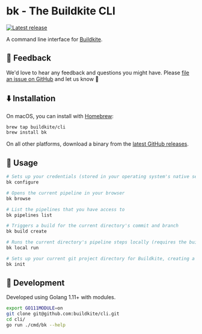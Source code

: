 # bk - The Buildkite CLI

[![Latest release](https://img.shields.io/github/release/buildkite/cli.svg)](https://github.com/buildkite/cli/releases/latest)

A command line interface for [Buildkite](https://buildkite.com/).

## 💬 Feedback

We'd love to hear any feedback and questions you might have. Please [file an issue on GitHub](https://github.com/buildkite/cli/issues) and let us know 💖

## ⬇️ Installation

On macOS, you can install with [Homebrew](https://brew.sh):

```bash
brew tap buildkite/cli
brew install bk
````

On all other platforms, download a binary from the [latest GitHub releases](https://github.com/buildkite/cli/releases/latest).

## 📄 Usage

```bash
# Sets up your credentials (stored in your operating system's native secure storage, using https://github.com/99designs/keyring)
bk configure

# Opens the current pipeline in your browser
bk browse

# List the pipelines that you have access to
bk pipelines list

# Triggers a build for the current directory's commit and branch
bk build create

# Runs the current directory's pipeline steps locally (requires the buildkite-agent to be installed)
bk local run

# Sets up your current git project directory for Buildkite, creating a .buildkite/pipeline.yml file, a pipeline in Buildkite, and setting up the webhooks on GitHub or Bitbucket
bk init
```

## 🔨 Development

Developed using Golang 1.11+ with modules.

```bash
export GO111MODULE=on
git clone git@github.com:buildkite/cli.git
cd cli/
go run ./cmd/bk --help
```
